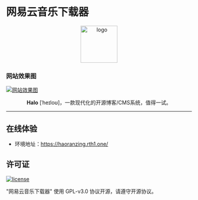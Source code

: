 
# 网易云音乐下载器

<p align="center">
        <img width="100" src="https://pollen-z.github.io/images/LOGO-removebg-preview.png" alt="logo" />
</p>

### 网站效果图

[![网站效果图](https://pollen-z.github.io/Website.png "网站")](https://pollen-z.github.io/Website.png "网站")

<p align="center"><b>Halo</b> [ˈheɪloʊ]，一款现代化的开源博客/CMS系统，值得一试。</p>

------------------------------

## 在线体验

- 环境地址：https://haoranzing.rth1.one/

## 许可证

[![license](https://img.shields.io/github/license/halo-dev/halo.svg?style=flat-square)](https://github.com/halo-dev/halo/blob/master/LICENSE)

"网易云音乐下载器" 使用 GPL-v3.0 协议开源，请遵守开源协议。

